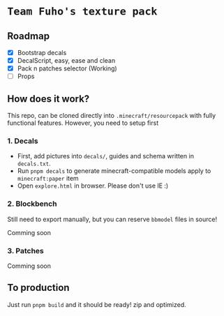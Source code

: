 # `Team Fuho's texture pack`

## Roadmap
- [x] Bootstrap decals
- [x] DecalScript, easy, ease and clean
- [x] Pack n patches selector (Working)
- [ ] Props

## How does it work?
This repo, can be cloned directly into `.minecraft/resourcepack` with fully functional features. However, you 
need to setup first

### 1. Decals
- First, add pictures into `decals/`, guides and schema written in `decals.txt`.
- Run `pnpm decals` to generate minecraft-compatible models apply to `minecraft:paper` item
- Open `explore.html` in browser. Please don't use IE :)

### 2. Blockbench
Still need to export manually, but you can reserve `bbmodel` files in source!

Comming soon

### 3. Patches
Comming soon

## To production
Just run `pnpm build` and it should be ready! zip and optimized.